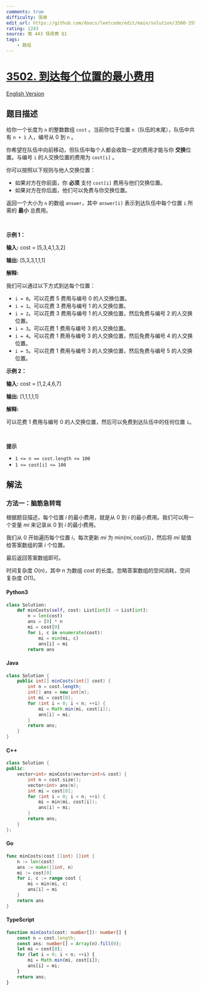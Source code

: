 ```yaml
---
comments: true
difficulty: 简单
edit_url: https://github.com/doocs/leetcode/edit/main/solution/3500-3599/3502.Minimum%20Cost%20to%20Reach%20Every%20Position/README.md
rating: 1243
source: 第 443 场周赛 Q1
tags:
    - 数组
---
```


<!-- problem:start -->

# [3502. 到达每个位置的最小费用](https://leetcode.cn/problems/minimum-cost-to-reach-every-position)

[English Version](/solution/3500-3599/3502.Minimum%20Cost%20to%20Reach%20Every%20Position/README_EN.md)

## 题目描述

<!-- description:start -->

<p data-end="438" data-start="104">给你一个长度为 <code>n</code> 的整数数组 <code data-end="119" data-start="113">cost</code> 。当前你位于位置 <code data-end="166" data-start="163">n</code>（队伍的末尾），队伍中共有 <code data-end="187" data-start="180">n + 1</code> 人，编号从 0 到 <code>n</code> 。</p>

<p data-end="438" data-start="104">你希望在队伍中向前移动，但队伍中每个人都会收取一定的费用才能与你 <strong>交换</strong>位置。与编号 <code data-end="375" data-start="372">i</code> 的人交换位置的费用为 <code data-end="397" data-start="388">cost[i]</code> 。</p>

<p data-end="487" data-start="440">你可以按照以下规则与他人交换位置：</p>

<ul data-end="632" data-start="488">
	<li data-end="572" data-start="488">如果对方在你前面，你 <strong>必须</strong> 支付 <code data-end="546" data-start="537">cost[i]</code> 费用与他们交换位置。</li>
	<li data-end="632" data-start="573">如果对方在你后面，他们可以免费与你交换位置。</li>
</ul>

<p data-end="755" data-start="634">返回一个大小为 <code>n</code> 的数组 <code>answer</code>，其中 <code>answer[i]</code> 表示到达队伍中每个位置 <code>i</code> 所需的 <strong data-end="680" data-start="664">最小</strong> 总费用。</p>

<p>&nbsp;</p>

<p><strong class="example">示例 1：</strong></p>

<div class="example-block">
<p><strong>输入:</strong> <span class="example-io">cost = [5,3,4,1,3,2]</span></p>

<p><strong>输出:</strong> <span class="example-io">[5,3,3,1,1,1]</span></p>

<p><strong>解释:</strong></p>

<p>我们可以通过以下方式到达每个位置：</p>

<ul>
	<li><code>i = 0</code>。可以花费 5 费用与编号 0 的人交换位置。</li>
	<li><span class="example-io"><code>i = 1</code>。可以花费 3 费用与编号 1 的人交换位置。</span></li>
	<li><span class="example-io"><code>i = 2</code>。可以花费 3 费用与编号 1 的人交换位置，然后免费与编号 2 的人交换位置。</span></li>
	<li><span class="example-io"><code>i = 3</code>。可以花费 1 费用与编号 3 的人交换位置。</span></li>
	<li><span class="example-io"><code>i = 4</code>。可以花费 1 费用与编号 3 的人交换位置，然后免费与编号 4 的人交换位置。</span></li>
	<li><span class="example-io"><code>i = 5</code>。可以花费 1 费用与编号 3 的人交换位置，然后免费与编号 5 的人交换位置。</span></li>
</ul>
</div>

<p><strong class="example">示例 2：</strong></p>

<div class="example-block">
<p><strong>输入:</strong> <span class="example-io">cost = [1,2,4,6,7]</span></p>

<p><strong>输出:</strong> <span class="example-io">[1,1,1,1,1]</span></p>

<p><strong>解释:</strong></p>

<p>可以花费 1 费用与编号 0 的人交换位置，然后可以免费到达队伍中的任何位置 <code>i</code>。</p>
</div>

<p>&nbsp;</p>

<p><strong>提示</strong></p>

<ul>
	<li><code>1 &lt;= n == cost.length &lt;= 100</code></li>
	<li><code>1 &lt;= cost[i] &lt;= 100</code></li>
</ul>

<!-- description:end -->

## 解法

<!-- solution:start -->

### 方法一：脑筋急转弯

根据题目描述，每个位置 $i$ 的最小费用，就是从 $0$ 到 $i$ 的最小费用。我们可以用一个变量 $\textit{mi}$ 来记录从 $0$ 到 $i$ 的最小费用。

我们从 $0$ 开始遍历每个位置 $i$，每次更新 $\textit{mi}$ 为 $\text{min}(\textit{mi}, \text{cost}[i])$，然后将 $\textit{mi}$ 赋值给答案数组的第 $i$ 个位置。

最后返回答案数组即可。

时间复杂度 $O(n)$，其中 $n$ 为数组 $\textit{cost}$ 的长度。忽略答案数组的空间消耗，空间复杂度 $O(1)$。

<!-- tabs:start -->

#### Python3

```python
class Solution:
    def minCosts(self, cost: List[int]) -> List[int]:
        n = len(cost)
        ans = [0] * n
        mi = cost[0]
        for i, c in enumerate(cost):
            mi = min(mi, c)
            ans[i] = mi
        return ans
```

#### Java

```java
class Solution {
    public int[] minCosts(int[] cost) {
        int n = cost.length;
        int[] ans = new int[n];
        int mi = cost[0];
        for (int i = 0; i < n; ++i) {
            mi = Math.min(mi, cost[i]);
            ans[i] = mi;
        }
        return ans;
    }
}
```

#### C++

```cpp
class Solution {
public:
    vector<int> minCosts(vector<int>& cost) {
        int n = cost.size();
        vector<int> ans(n);
        int mi = cost[0];
        for (int i = 0; i < n; ++i) {
            mi = min(mi, cost[i]);
            ans[i] = mi;
        }
        return ans;
    }
};
```

#### Go

```go
func minCosts(cost []int) []int {
	n := len(cost)
	ans := make([]int, n)
	mi := cost[0]
	for i, c := range cost {
		mi = min(mi, c)
		ans[i] = mi
	}
	return ans
}
```

#### TypeScript

```ts
function minCosts(cost: number[]): number[] {
    const n = cost.length;
    const ans: number[] = Array(n).fill(0);
    let mi = cost[0];
    for (let i = 0; i < n; ++i) {
        mi = Math.min(mi, cost[i]);
        ans[i] = mi;
    }
    return ans;
}
```

<!-- tabs:end -->

<!-- solution:end -->

<!-- problem:end -->
